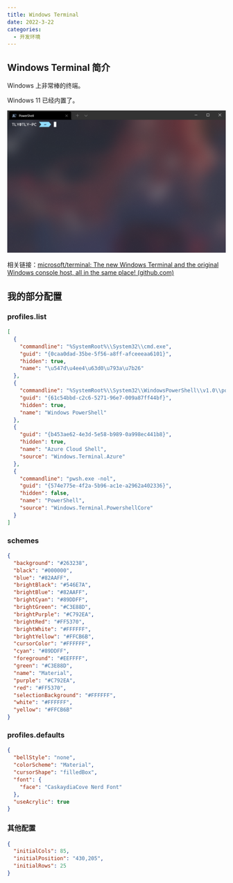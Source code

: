 ```yaml
---
title: Windows Terminal
date: 2022-3-22
categories:
  - 开发环境
---
```


## Windows Terminal 简介

Windows 上非常棒的终端。

Windows 11 已经内置了。

![image-20220320120513792](../../img/image-20220320120513792.png)

相关链接：[microsoft/terminal: The new Windows Terminal and the original Windows console host, all in the same place! (github.com)](https://github.com/microsoft/terminal)

## 我的部分配置

### profiles.list

```json
[
  {
    "commandline": "%SystemRoot%\\System32\\cmd.exe",
    "guid": "{0caa0dad-35be-5f56-a8ff-afceeeaa6101}",
    "hidden": true,
    "name": "\u547d\u4ee4\u63d0\u793a\u7b26"
  },
  {
    "commandline": "%SystemRoot%\\System32\\WindowsPowerShell\\v1.0\\powershell.exe",
    "guid": "{61c54bbd-c2c6-5271-96e7-009a87ff44bf}",
    "hidden": true,
    "name": "Windows PowerShell"
  },
  {
    "guid": "{b453ae62-4e3d-5e58-b989-0a998ec441b8}",
    "hidden": true,
    "name": "Azure Cloud Shell",
    "source": "Windows.Terminal.Azure"
  },
  {
    "commandline": "pwsh.exe -nol",
    "guid": "{574e775e-4f2a-5b96-ac1e-a2962a402336}",
    "hidden": false,
    "name": "PowerShell",
    "source": "Windows.Terminal.PowershellCore"
  }
]
```

### schemes

```json
{
  "background": "#263238",
  "black": "#000000",
  "blue": "#82AAFF",
  "brightBlack": "#546E7A",
  "brightBlue": "#82AAFF",
  "brightCyan": "#89DDFF",
  "brightGreen": "#C3E88D",
  "brightPurple": "#C792EA",
  "brightRed": "#FF5370",
  "brightWhite": "#FFFFFF",
  "brightYellow": "#FFCB6B",
  "cursorColor": "#FFFFFF",
  "cyan": "#89DDFF",
  "foreground": "#EEFFFF",
  "green": "#C3E88D",
  "name": "Material",
  "purple": "#C792EA",
  "red": "#FF5370",
  "selectionBackground": "#FFFFFF",
  "white": "#FFFFFF",
  "yellow": "#FFCB6B"
}
```

### profiles.defaults

```json
{
  "bellStyle": "none",
  "colorScheme": "Material",
  "cursorShape": "filledBox",
  "font": {
    "face": "CaskaydiaCove Nerd Font"
  },
  "useAcrylic": true
}
```

### 其他配置

```json
{
  "initialCols": 85,
  "initialPosition": "430,205",
  "initialRows": 25
}
```

